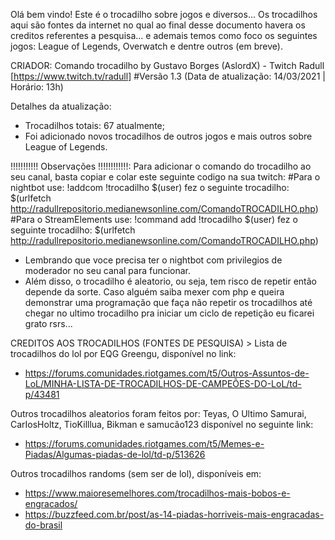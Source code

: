 Olá bem vindo! Este é o trocadilho sobre jogos e diversos...
Os trocadilhos aqui são fontes da internet no qual ao final desse documento havera os creditos referentes a pesquisa... e ademais temos como foco os seguintes jogos: League of Legends, Overwatch e dentre outros (em breve).

CRIADOR:
Comando trocadilho by Gustavo Borges (AslordX) - Twitch Radull [https://www.twitch.tv/radull]
#Versão 1.3 (Data de atualização: 14/03/2021 | Horário: 13h)

Detalhes da atualização:
- Trocadilhos totais: 67 atualmente;
- Foi adicionado novos trocadilhos de outros jogos e mais outros sobre League of Legends.

!!!!!!!!!!! Observações !!!!!!!!!!!!:
Para adicionar o comando do trocadilho ao seu canal, basta copiar e colar este seguinte codigo na sua twitch: 
#Para o nightbot use: !addcom !trocadilho $(user) fez o seguinte trocadilho: $(urlfetch http://radullrepositorio.medianewsonline.com/ComandoTROCADILHO.php)
#Para o StreamElements use: !command add !trocadilho $(user) fez o seguinte trocadilho: $(urlfetch http://radullrepositorio.medianewsonline.com/ComandoTROCADILHO.php)

- Lembrando que voce precisa ter o nightbot com privilegios de moderador no seu canal para funcionar.
- Além disso, o trocadilho é aleatorio, ou seja, tem risco de repetir então depende da sorte. Caso alguém saiba mexer com php e queira demonstrar uma programação que faça não repetir os trocadilhos até chegar no ultimo trocadilho pra iniciar um ciclo de repetição eu ficarei grato rsrs...



CREDITOS AOS TROCADILHOS (FONTES DE PESQUISA) >
Lista de trocadilhos do lol por EQG Greengu, disponível no link:
- https://forums.comunidades.riotgames.com/t5/Outros-Assuntos-de-LoL/MINHA-LISTA-DE-TROCADILHOS-DE-CAMPEÕES-DO-LoL/td-p/43481

Outros trocadilhos aleatorios foram feitos por: Teyas, O Ultimo Samurai, CarIosHoltz, TioKilllua, Bikman e samucão123 disponível no seguinte link:
- https://forums.comunidades.riotgames.com/t5/Memes-e-Piadas/Algumas-piadas-de-lol/td-p/513626

Outros trocadilhos randoms (sem ser de lol), disponíveis em:
- https://www.maioresemelhores.com/trocadilhos-mais-bobos-e-engracados/
- https://buzzfeed.com.br/post/as-14-piadas-horriveis-mais-engracadas-do-brasil
